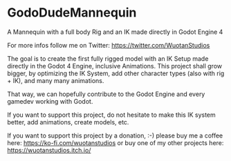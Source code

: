 # GodoDudeMannequin
A Mannequin with a full body Rig and an IK made directly in Godot Engine 4

For more infos follow me on Twitter: https://twitter.com/WuotanStudios


The goal is to create the first fully rigged model with an IK Setup made directly in the Godot 4 Engine, inclusive Animations.
This project shall grow bigger, by optimizing the IK System, add other character types (also with rig + IK), and many many animations.

That way, we can hopefully contribute to the Godot Engine and every gamedev working with Godot.

If you want to support this project, do not hesitate to make this IK system better, add animations, create models, etc.

If you want to support this project by a donation, :-) please buy me a coffee here: https://ko-fi.com/wuotanstudios
or buy one of my other projects here: https://wuotanstudios.itch.io/


